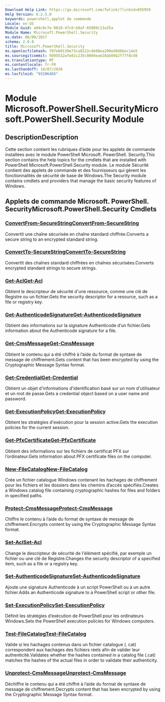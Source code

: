 ```yaml
---
Download Help Link: https://go.microsoft.com/fwlink/?linkid=855959
Help Version: 6.2.5.0
keywords: powershell,applet de commande
Locale: en-US
Module Guid: a94c8c7e-9810-47c0-b8af-65089c13a35a
Module Name: Microsoft.PowerShell.Security
ms.date: 06/09/2017
schema: 2.0.0
title: Microsoft.PowerShell.Security
ms.openlocfilehash: f97eb0139e73ca0222c4b98ea290ed9d8bec14e5
ms.sourcegitcommit: 9d95532afe81c235c8094eae28ab84b2f77f8c48
ms.translationtype: MT
ms.contentlocale: fr-FR
ms.lasthandoff: 10/07/2020
ms.locfileid: "93206465"
---
```

# <span data-ttu-id="06d7d-103">Module Microsoft.PowerShell.Security</span><span class="sxs-lookup"><span data-stu-id="06d7d-103">Microsoft.PowerShell.Security Module</span></span>

## <span data-ttu-id="06d7d-104">Description</span><span class="sxs-lookup"><span data-stu-id="06d7d-104">Description</span></span>

<span data-ttu-id="06d7d-105">Cette section contient les rubriques d’aide pour les applets de commande installées avec le module PowerShell Microsoft. PowerShell. Security.</span><span class="sxs-lookup"><span data-stu-id="06d7d-105">This section contains the help topics for the cmdlets that are installed with PowerShell Microsoft.PowerShell.Security module.</span></span> <span data-ttu-id="06d7d-106">Le module Sécurité contient des applets de commande et des fournisseurs qui gèrent les fonctionnalités de sécurité de base de Windows.</span><span class="sxs-lookup"><span data-stu-id="06d7d-106">The Security module contains cmdlets and providers that manage the basic security features of Windows.</span></span>

## <span data-ttu-id="06d7d-107">Applets de commande Microsoft. PowerShell. Security</span><span class="sxs-lookup"><span data-stu-id="06d7d-107">Microsoft.PowerShell.Security Cmdlets</span></span>

### [<span data-ttu-id="06d7d-108">ConvertFrom-SecureString</span><span class="sxs-lookup"><span data-stu-id="06d7d-108">ConvertFrom-SecureString</span></span>](ConvertFrom-SecureString.md)
<span data-ttu-id="06d7d-109">Convertit une chaîne sécurisée en chaîne standard chiffrée.</span><span class="sxs-lookup"><span data-stu-id="06d7d-109">Converts a secure string to an encrypted standard string.</span></span>

### [<span data-ttu-id="06d7d-110">ConvertTo-SecureString</span><span class="sxs-lookup"><span data-stu-id="06d7d-110">ConvertTo-SecureString</span></span>](ConvertTo-SecureString.md)
<span data-ttu-id="06d7d-111">Convertit des chaînes standard chiffrées en chaînes sécurisées.</span><span class="sxs-lookup"><span data-stu-id="06d7d-111">Converts encrypted standard strings to secure strings.</span></span>

### [<span data-ttu-id="06d7d-112">Get-Acl</span><span class="sxs-lookup"><span data-stu-id="06d7d-112">Get-Acl</span></span>](Get-Acl.md)
<span data-ttu-id="06d7d-113">Obtient le descripteur de sécurité d'une ressource, comme une clé de Registre ou un fichier.</span><span class="sxs-lookup"><span data-stu-id="06d7d-113">Gets the security descriptor for a resource, such as a file or registry key.</span></span>

### [<span data-ttu-id="06d7d-114">Get-AuthenticodeSignature</span><span class="sxs-lookup"><span data-stu-id="06d7d-114">Get-AuthenticodeSignature</span></span>](Get-AuthenticodeSignature.md)
<span data-ttu-id="06d7d-115">Obtient des informations sur la signature Authenticode d’un fichier.</span><span class="sxs-lookup"><span data-stu-id="06d7d-115">Gets information about the Authenticode signature for a file.</span></span>

### [<span data-ttu-id="06d7d-116">Get-CmsMessage</span><span class="sxs-lookup"><span data-stu-id="06d7d-116">Get-CmsMessage</span></span>](Get-CmsMessage.md)
<span data-ttu-id="06d7d-117">Obtient le contenu qui a été chiffré à l’aide du format de syntaxe de message de chiffrement.</span><span class="sxs-lookup"><span data-stu-id="06d7d-117">Gets content that has been encrypted by using the Cryptographic Message Syntax format.</span></span>

### [<span data-ttu-id="06d7d-118">Get-Credential</span><span class="sxs-lookup"><span data-stu-id="06d7d-118">Get-Credential</span></span>](Get-Credential.md)
<span data-ttu-id="06d7d-119">Obtient un objet d'informations d'identification basé sur un nom d'utilisateur et un mot de passe.</span><span class="sxs-lookup"><span data-stu-id="06d7d-119">Gets a credential object based on a user name and password.</span></span>

### [<span data-ttu-id="06d7d-120">Get-ExecutionPolicy</span><span class="sxs-lookup"><span data-stu-id="06d7d-120">Get-ExecutionPolicy</span></span>](Get-ExecutionPolicy.md)
<span data-ttu-id="06d7d-121">Obtient les stratégies d'exécution pour la session active.</span><span class="sxs-lookup"><span data-stu-id="06d7d-121">Gets the execution policies for the current session.</span></span>

### [<span data-ttu-id="06d7d-122">Get-PfxCertificate</span><span class="sxs-lookup"><span data-stu-id="06d7d-122">Get-PfxCertificate</span></span>](Get-PfxCertificate.md)
<span data-ttu-id="06d7d-123">Obtient des informations sur les fichiers de certificat PFX sur l’ordinateur.</span><span class="sxs-lookup"><span data-stu-id="06d7d-123">Gets information about PFX certificate files on the computer.</span></span>

### [<span data-ttu-id="06d7d-124">New-FileCatalog</span><span class="sxs-lookup"><span data-stu-id="06d7d-124">New-FileCatalog</span></span>](New-FileCatalog.md)
<span data-ttu-id="06d7d-125">Crée un fichier catalogue Windows contenant les hachages de chiffrement pour les fichiers et les dossiers dans les chemins d’accès spécifiés.</span><span class="sxs-lookup"><span data-stu-id="06d7d-125">Creates a Windows catalog file containing cryptographic hashes for files and folders in specified paths.</span></span>

### [<span data-ttu-id="06d7d-126">Protect-CmsMessage</span><span class="sxs-lookup"><span data-stu-id="06d7d-126">Protect-CmsMessage</span></span>](Protect-CmsMessage.md)
<span data-ttu-id="06d7d-127">Chiffre le contenu à l’aide du format de syntaxe de message de chiffrement.</span><span class="sxs-lookup"><span data-stu-id="06d7d-127">Encrypts content by using the Cryptographic Message Syntax format.</span></span>

### [<span data-ttu-id="06d7d-128">Set-Acl</span><span class="sxs-lookup"><span data-stu-id="06d7d-128">Set-Acl</span></span>](Set-Acl.md)
<span data-ttu-id="06d7d-129">Change le descripteur de sécurité de l'élément spécifié, par exemple un fichier ou une clé de Registre.</span><span class="sxs-lookup"><span data-stu-id="06d7d-129">Changes the security descriptor of a specified item, such as a file or a registry key.</span></span>

### [<span data-ttu-id="06d7d-130">Set-AuthenticodeSignature</span><span class="sxs-lookup"><span data-stu-id="06d7d-130">Set-AuthenticodeSignature</span></span>](Set-AuthenticodeSignature.md)
<span data-ttu-id="06d7d-131">Ajoute une signature Authenticode à un script PowerShell ou à un autre fichier.</span><span class="sxs-lookup"><span data-stu-id="06d7d-131">Adds an Authenticode signature to a PowerShell script or other file.</span></span>

### [<span data-ttu-id="06d7d-132">Set-ExecutionPolicy</span><span class="sxs-lookup"><span data-stu-id="06d7d-132">Set-ExecutionPolicy</span></span>](Set-ExecutionPolicy.md)
<span data-ttu-id="06d7d-133">Définit les stratégies d’exécution de PowerShell pour les ordinateurs Windows.</span><span class="sxs-lookup"><span data-stu-id="06d7d-133">Sets the PowerShell execution policies for Windows computers.</span></span>

### [<span data-ttu-id="06d7d-134">Test-FileCatalog</span><span class="sxs-lookup"><span data-stu-id="06d7d-134">Test-FileCatalog</span></span>](Test-FileCatalog.md)
<span data-ttu-id="06d7d-135">Valide si les hachages contenus dans un fichier catalogue (. cat) correspondent aux hachages des fichiers réels afin de valider leur authenticité.</span><span class="sxs-lookup"><span data-stu-id="06d7d-135">Validates whether the hashes contained in a catalog file (.cat) matches the hashes of the actual files in order to validate their authenticity.</span></span>

### [<span data-ttu-id="06d7d-136">Unprotect-CmsMessage</span><span class="sxs-lookup"><span data-stu-id="06d7d-136">Unprotect-CmsMessage</span></span>](Unprotect-CmsMessage.md)
<span data-ttu-id="06d7d-137">Déchiffre le contenu qui a été chiffré à l’aide du format de syntaxe de message de chiffrement.</span><span class="sxs-lookup"><span data-stu-id="06d7d-137">Decrypts content that has been encrypted by using the Cryptographic Message Syntax format.</span></span>
